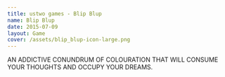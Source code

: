 ```yaml
---
title: ustwo games - Blip Blup
name: Blip Blup
date: 2015-07-09
layout: Game
cover: /assets/blip_blup-icon-large.png
---
```


AN ADDICTIVE CONUNDRUM OF COLOURATION THAT WILL CONSUME YOUR THOUGHTS AND OCCUPY YOUR DREAMS.

